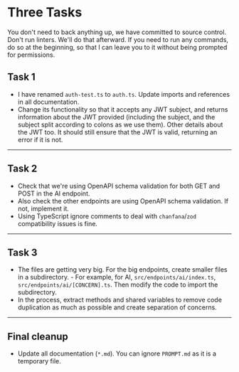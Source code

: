 # Three Tasks

You don't need to back anything up, we have committed to source control. Don't run linters. We'll do that afterward. If you need to run any commands, do so at the beginning, so that I can leave you to it without being prompted for permissions.

## Task 1

- I have renamed `auth-test.ts` to `auth.ts`. Update imports and references in all documentation.
- Change its functionality so that it accepts any JWT subject, and returns information about the JWT provided (including the subject, and the subject split according to colons as we use them). Other details about the JWT too. It should still ensure that the JWT is valid, returning an error if it is not.

---

## Task 2

- Check that we're using OpenAPI schema validation for both GET and POST in the AI endpoint.
- Also check the other endpoints are using OpenAPI schema validation. If not, implement it.
- Using TypeScript ignore comments to deal with `chanfana`/`zod` compatibility issues is fine.

---

## Task 3

- The files are getting very big. For the big endpoints, create smaller files in a subdirectory. - For example, for AI, `src/endpoints/ai/index.ts`, `src/endpoints/ai/[CONCERN].ts`. Then modify the code to import the subdirectory.
- In the process, extract methods and shared variables to remove code duplication as much as possible and create separation of concerns.

---

## Final cleanup

- Update all documentation (`*.md`). You can ignore `PROMPT.md` as it is a temporary file.
